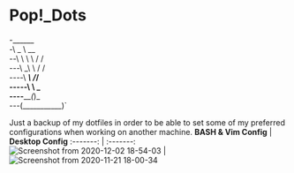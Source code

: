 # Pop!_Dots                                           

-______              
-\   _ \        __   
--\ \ \ \      / /   
---\ \_\ \    / /    
----\  ___\  /_/     
-----\ \    _       
----__\_\__(_)_      
---(___________)`

Just a backup of my dotfiles in order to be able to set some of my preferred configurations when working on another machine.
 **BASH & Vim Config** | **Desktop Config**
:-------: | :-------:
![Screenshot from 2020-12-02 18-54-03](https://user-images.githubusercontent.com/64110504/100949554-2562b580-34d0-11eb-8c49-a355a4e05520.png) | ![Screenshot from 2020-11-21 18-00-34](https://user-images.githubusercontent.com/64110504/100949592-3ad7df80-34d0-11eb-9ac5-8f034e9e33c5.png)
